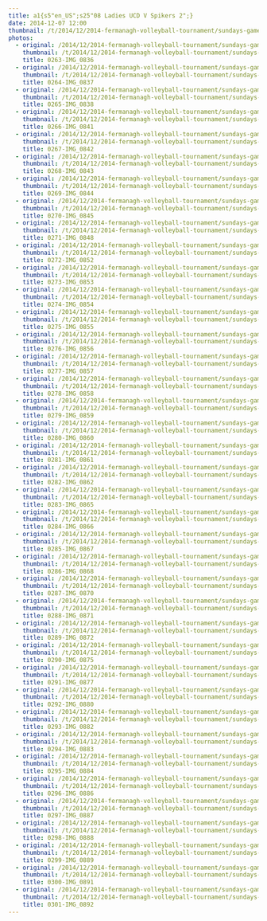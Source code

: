 ```yaml
---
title: a1{s5"en_US";s25"08 Ladies UCD V Spikers 2";}
date: 2014-12-07 12:00
thumbnail: /t/2014/12/2014-fermanagh-volleyball-tournament/sundays-games/08-ladies-UCD-V-Spikers-2/0263-img_0836.jpg
photos:
  - original: /2014/12/2014-fermanagh-volleyball-tournament/sundays-games/08-ladies-UCD-V-Spikers-2/0263-img_0836.jpg
    thumbnail: /t/2014/12/2014-fermanagh-volleyball-tournament/sundays-games/08-ladies-UCD-V-Spikers-2/0263-img_0836.jpg
    title: 0263-IMG_0836
  - original: /2014/12/2014-fermanagh-volleyball-tournament/sundays-games/08-ladies-UCD-V-Spikers-2/0264-img_0837.jpg
    thumbnail: /t/2014/12/2014-fermanagh-volleyball-tournament/sundays-games/08-ladies-UCD-V-Spikers-2/0264-img_0837.jpg
    title: 0264-IMG_0837
  - original: /2014/12/2014-fermanagh-volleyball-tournament/sundays-games/08-ladies-UCD-V-Spikers-2/0265-img_0838.jpg
    thumbnail: /t/2014/12/2014-fermanagh-volleyball-tournament/sundays-games/08-ladies-UCD-V-Spikers-2/0265-img_0838.jpg
    title: 0265-IMG_0838
  - original: /2014/12/2014-fermanagh-volleyball-tournament/sundays-games/08-ladies-UCD-V-Spikers-2/0266-img_0841.jpg
    thumbnail: /t/2014/12/2014-fermanagh-volleyball-tournament/sundays-games/08-ladies-UCD-V-Spikers-2/0266-img_0841.jpg
    title: 0266-IMG_0841
  - original: /2014/12/2014-fermanagh-volleyball-tournament/sundays-games/08-ladies-UCD-V-Spikers-2/0267-img_0842.jpg
    thumbnail: /t/2014/12/2014-fermanagh-volleyball-tournament/sundays-games/08-ladies-UCD-V-Spikers-2/0267-img_0842.jpg
    title: 0267-IMG_0842
  - original: /2014/12/2014-fermanagh-volleyball-tournament/sundays-games/08-ladies-UCD-V-Spikers-2/0268-img_0843.jpg
    thumbnail: /t/2014/12/2014-fermanagh-volleyball-tournament/sundays-games/08-ladies-UCD-V-Spikers-2/0268-img_0843.jpg
    title: 0268-IMG_0843
  - original: /2014/12/2014-fermanagh-volleyball-tournament/sundays-games/08-ladies-UCD-V-Spikers-2/0269-img_0844.jpg
    thumbnail: /t/2014/12/2014-fermanagh-volleyball-tournament/sundays-games/08-ladies-UCD-V-Spikers-2/0269-img_0844.jpg
    title: 0269-IMG_0844
  - original: /2014/12/2014-fermanagh-volleyball-tournament/sundays-games/08-ladies-UCD-V-Spikers-2/0270-img_0845.jpg
    thumbnail: /t/2014/12/2014-fermanagh-volleyball-tournament/sundays-games/08-ladies-UCD-V-Spikers-2/0270-img_0845.jpg
    title: 0270-IMG_0845
  - original: /2014/12/2014-fermanagh-volleyball-tournament/sundays-games/08-ladies-UCD-V-Spikers-2/0271-img_0848.jpg
    thumbnail: /t/2014/12/2014-fermanagh-volleyball-tournament/sundays-games/08-ladies-UCD-V-Spikers-2/0271-img_0848.jpg
    title: 0271-IMG_0848
  - original: /2014/12/2014-fermanagh-volleyball-tournament/sundays-games/08-ladies-UCD-V-Spikers-2/0272-img_0852.jpg
    thumbnail: /t/2014/12/2014-fermanagh-volleyball-tournament/sundays-games/08-ladies-UCD-V-Spikers-2/0272-img_0852.jpg
    title: 0272-IMG_0852
  - original: /2014/12/2014-fermanagh-volleyball-tournament/sundays-games/08-ladies-UCD-V-Spikers-2/0273-img_0853.jpg
    thumbnail: /t/2014/12/2014-fermanagh-volleyball-tournament/sundays-games/08-ladies-UCD-V-Spikers-2/0273-img_0853.jpg
    title: 0273-IMG_0853
  - original: /2014/12/2014-fermanagh-volleyball-tournament/sundays-games/08-ladies-UCD-V-Spikers-2/0274-img_0854.jpg
    thumbnail: /t/2014/12/2014-fermanagh-volleyball-tournament/sundays-games/08-ladies-UCD-V-Spikers-2/0274-img_0854.jpg
    title: 0274-IMG_0854
  - original: /2014/12/2014-fermanagh-volleyball-tournament/sundays-games/08-ladies-UCD-V-Spikers-2/0275-img_0855.jpg
    thumbnail: /t/2014/12/2014-fermanagh-volleyball-tournament/sundays-games/08-ladies-UCD-V-Spikers-2/0275-img_0855.jpg
    title: 0275-IMG_0855
  - original: /2014/12/2014-fermanagh-volleyball-tournament/sundays-games/08-ladies-UCD-V-Spikers-2/0276-img_0856.jpg
    thumbnail: /t/2014/12/2014-fermanagh-volleyball-tournament/sundays-games/08-ladies-UCD-V-Spikers-2/0276-img_0856.jpg
    title: 0276-IMG_0856
  - original: /2014/12/2014-fermanagh-volleyball-tournament/sundays-games/08-ladies-UCD-V-Spikers-2/0277-img_0857.jpg
    thumbnail: /t/2014/12/2014-fermanagh-volleyball-tournament/sundays-games/08-ladies-UCD-V-Spikers-2/0277-img_0857.jpg
    title: 0277-IMG_0857
  - original: /2014/12/2014-fermanagh-volleyball-tournament/sundays-games/08-ladies-UCD-V-Spikers-2/0278-img_0858.jpg
    thumbnail: /t/2014/12/2014-fermanagh-volleyball-tournament/sundays-games/08-ladies-UCD-V-Spikers-2/0278-img_0858.jpg
    title: 0278-IMG_0858
  - original: /2014/12/2014-fermanagh-volleyball-tournament/sundays-games/08-ladies-UCD-V-Spikers-2/0279-img_0859.jpg
    thumbnail: /t/2014/12/2014-fermanagh-volleyball-tournament/sundays-games/08-ladies-UCD-V-Spikers-2/0279-img_0859.jpg
    title: 0279-IMG_0859
  - original: /2014/12/2014-fermanagh-volleyball-tournament/sundays-games/08-ladies-UCD-V-Spikers-2/0280-img_0860.jpg
    thumbnail: /t/2014/12/2014-fermanagh-volleyball-tournament/sundays-games/08-ladies-UCD-V-Spikers-2/0280-img_0860.jpg
    title: 0280-IMG_0860
  - original: /2014/12/2014-fermanagh-volleyball-tournament/sundays-games/08-ladies-UCD-V-Spikers-2/0281-img_0861.jpg
    thumbnail: /t/2014/12/2014-fermanagh-volleyball-tournament/sundays-games/08-ladies-UCD-V-Spikers-2/0281-img_0861.jpg
    title: 0281-IMG_0861
  - original: /2014/12/2014-fermanagh-volleyball-tournament/sundays-games/08-ladies-UCD-V-Spikers-2/0282-img_0862.jpg
    thumbnail: /t/2014/12/2014-fermanagh-volleyball-tournament/sundays-games/08-ladies-UCD-V-Spikers-2/0282-img_0862.jpg
    title: 0282-IMG_0862
  - original: /2014/12/2014-fermanagh-volleyball-tournament/sundays-games/08-ladies-UCD-V-Spikers-2/0283-img_0865.jpg
    thumbnail: /t/2014/12/2014-fermanagh-volleyball-tournament/sundays-games/08-ladies-UCD-V-Spikers-2/0283-img_0865.jpg
    title: 0283-IMG_0865
  - original: /2014/12/2014-fermanagh-volleyball-tournament/sundays-games/08-ladies-UCD-V-Spikers-2/0284-img_0866.jpg
    thumbnail: /t/2014/12/2014-fermanagh-volleyball-tournament/sundays-games/08-ladies-UCD-V-Spikers-2/0284-img_0866.jpg
    title: 0284-IMG_0866
  - original: /2014/12/2014-fermanagh-volleyball-tournament/sundays-games/08-ladies-UCD-V-Spikers-2/0285-img_0867.jpg
    thumbnail: /t/2014/12/2014-fermanagh-volleyball-tournament/sundays-games/08-ladies-UCD-V-Spikers-2/0285-img_0867.jpg
    title: 0285-IMG_0867
  - original: /2014/12/2014-fermanagh-volleyball-tournament/sundays-games/08-ladies-UCD-V-Spikers-2/0286-img_0868.jpg
    thumbnail: /t/2014/12/2014-fermanagh-volleyball-tournament/sundays-games/08-ladies-UCD-V-Spikers-2/0286-img_0868.jpg
    title: 0286-IMG_0868
  - original: /2014/12/2014-fermanagh-volleyball-tournament/sundays-games/08-ladies-UCD-V-Spikers-2/0287-img_0870.jpg
    thumbnail: /t/2014/12/2014-fermanagh-volleyball-tournament/sundays-games/08-ladies-UCD-V-Spikers-2/0287-img_0870.jpg
    title: 0287-IMG_0870
  - original: /2014/12/2014-fermanagh-volleyball-tournament/sundays-games/08-ladies-UCD-V-Spikers-2/0288-img_0871.jpg
    thumbnail: /t/2014/12/2014-fermanagh-volleyball-tournament/sundays-games/08-ladies-UCD-V-Spikers-2/0288-img_0871.jpg
    title: 0288-IMG_0871
  - original: /2014/12/2014-fermanagh-volleyball-tournament/sundays-games/08-ladies-UCD-V-Spikers-2/0289-img_0872.jpg
    thumbnail: /t/2014/12/2014-fermanagh-volleyball-tournament/sundays-games/08-ladies-UCD-V-Spikers-2/0289-img_0872.jpg
    title: 0289-IMG_0872
  - original: /2014/12/2014-fermanagh-volleyball-tournament/sundays-games/08-ladies-UCD-V-Spikers-2/0290-img_0875.jpg
    thumbnail: /t/2014/12/2014-fermanagh-volleyball-tournament/sundays-games/08-ladies-UCD-V-Spikers-2/0290-img_0875.jpg
    title: 0290-IMG_0875
  - original: /2014/12/2014-fermanagh-volleyball-tournament/sundays-games/08-ladies-UCD-V-Spikers-2/0291-img_0877.jpg
    thumbnail: /t/2014/12/2014-fermanagh-volleyball-tournament/sundays-games/08-ladies-UCD-V-Spikers-2/0291-img_0877.jpg
    title: 0291-IMG_0877
  - original: /2014/12/2014-fermanagh-volleyball-tournament/sundays-games/08-ladies-UCD-V-Spikers-2/0292-img_0880.jpg
    thumbnail: /t/2014/12/2014-fermanagh-volleyball-tournament/sundays-games/08-ladies-UCD-V-Spikers-2/0292-img_0880.jpg
    title: 0292-IMG_0880
  - original: /2014/12/2014-fermanagh-volleyball-tournament/sundays-games/08-ladies-UCD-V-Spikers-2/0293-img_0882.jpg
    thumbnail: /t/2014/12/2014-fermanagh-volleyball-tournament/sundays-games/08-ladies-UCD-V-Spikers-2/0293-img_0882.jpg
    title: 0293-IMG_0882
  - original: /2014/12/2014-fermanagh-volleyball-tournament/sundays-games/08-ladies-UCD-V-Spikers-2/0294-img_0883.jpg
    thumbnail: /t/2014/12/2014-fermanagh-volleyball-tournament/sundays-games/08-ladies-UCD-V-Spikers-2/0294-img_0883.jpg
    title: 0294-IMG_0883
  - original: /2014/12/2014-fermanagh-volleyball-tournament/sundays-games/08-ladies-UCD-V-Spikers-2/0295-img_0884.jpg
    thumbnail: /t/2014/12/2014-fermanagh-volleyball-tournament/sundays-games/08-ladies-UCD-V-Spikers-2/0295-img_0884.jpg
    title: 0295-IMG_0884
  - original: /2014/12/2014-fermanagh-volleyball-tournament/sundays-games/08-ladies-UCD-V-Spikers-2/0296-img_0886.jpg
    thumbnail: /t/2014/12/2014-fermanagh-volleyball-tournament/sundays-games/08-ladies-UCD-V-Spikers-2/0296-img_0886.jpg
    title: 0296-IMG_0886
  - original: /2014/12/2014-fermanagh-volleyball-tournament/sundays-games/08-ladies-UCD-V-Spikers-2/0297-img_0887.jpg
    thumbnail: /t/2014/12/2014-fermanagh-volleyball-tournament/sundays-games/08-ladies-UCD-V-Spikers-2/0297-img_0887.jpg
    title: 0297-IMG_0887
  - original: /2014/12/2014-fermanagh-volleyball-tournament/sundays-games/08-ladies-UCD-V-Spikers-2/0298-img_0888.jpg
    thumbnail: /t/2014/12/2014-fermanagh-volleyball-tournament/sundays-games/08-ladies-UCD-V-Spikers-2/0298-img_0888.jpg
    title: 0298-IMG_0888
  - original: /2014/12/2014-fermanagh-volleyball-tournament/sundays-games/08-ladies-UCD-V-Spikers-2/0299-img_0889.jpg
    thumbnail: /t/2014/12/2014-fermanagh-volleyball-tournament/sundays-games/08-ladies-UCD-V-Spikers-2/0299-img_0889.jpg
    title: 0299-IMG_0889
  - original: /2014/12/2014-fermanagh-volleyball-tournament/sundays-games/08-ladies-UCD-V-Spikers-2/0300-img_0891.jpg
    thumbnail: /t/2014/12/2014-fermanagh-volleyball-tournament/sundays-games/08-ladies-UCD-V-Spikers-2/0300-img_0891.jpg
    title: 0300-IMG_0891
  - original: /2014/12/2014-fermanagh-volleyball-tournament/sundays-games/08-ladies-UCD-V-Spikers-2/0301-img_0892.jpg
    thumbnail: /t/2014/12/2014-fermanagh-volleyball-tournament/sundays-games/08-ladies-UCD-V-Spikers-2/0301-img_0892.jpg
    title: 0301-IMG_0892
---
```

